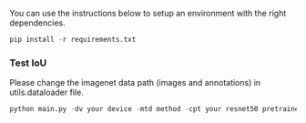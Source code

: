 You can use the instructions below to setup an environment with the right dependencies.

```python
pip install -r requirements.txt
```

### Test IoU

Please change the imagenet data path (images and annotations) in utils.dataloader file.

```python
python main.py -dv your device -mtd method -cpt your resnet50 pretrained model
```
